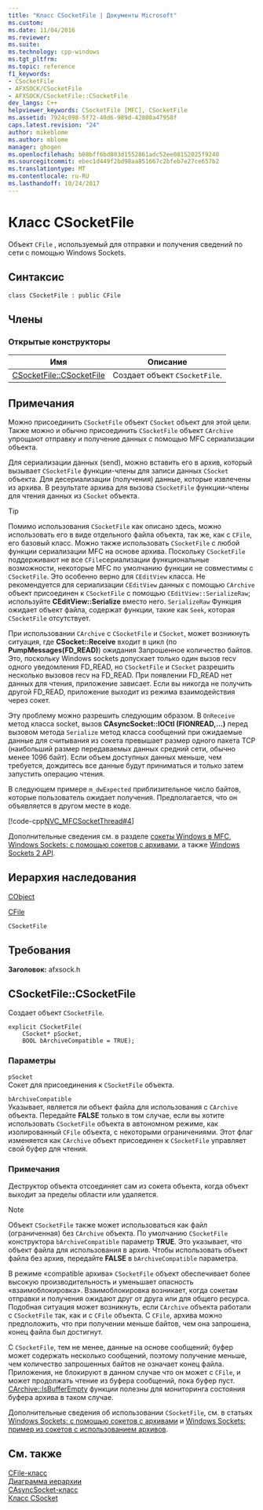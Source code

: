 ```yaml
---
title: "Класс CSocketFile | Документы Microsoft"
ms.custom: 
ms.date: 11/04/2016
ms.reviewer: 
ms.suite: 
ms.technology: cpp-windows
ms.tgt_pltfrm: 
ms.topic: reference
f1_keywords:
- CSocketFile
- AFXSOCK/CSocketFile
- AFXSOCK/CSocketFile::CSocketFile
dev_langs: C++
helpviewer_keywords: CSocketFile [MFC], CSocketFile
ms.assetid: 7924c098-5f72-40d6-989d-42800a47958f
caps.latest.revision: "24"
author: mikeblome
ms.author: mblome
manager: ghogen
ms.openlocfilehash: b08bff6bd803d1552861adc52ee08152025f9240
ms.sourcegitcommit: ebec1d449f2bd98aa851667c2bfeb7e27ce657b2
ms.translationtype: MT
ms.contentlocale: ru-RU
ms.lasthandoff: 10/24/2017
---
```

# <a name="csocketfile-class"></a>Класс CSocketFile
Объект `CFile` , используемый для отправки и получения сведений по сети с помощью Windows Sockets.  
  
## <a name="syntax"></a>Синтаксис  
  
```  
class CSocketFile : public CFile  
```  
  
## <a name="members"></a>Члены  
  
### <a name="public-constructors"></a>Открытые конструкторы  
  
|Имя|Описание|  
|----------|-----------------|  
|[CSocketFile::CSocketFile](#csocketfile)|Создает объект `CSocketFile`.|  
  
## <a name="remarks"></a>Примечания  
 Можно присоединить `CSocketFile` объект `CSocket` объект для этой цели. Также можно и обычно присоединить `CSocketFile` объект `CArchive` упрощают отправку и получение данных с помощью MFC сериализации объекта.  
  
 Для сериализации данных (send), можно вставить его в архив, который вызывает `CSocketFile` функции-члены для записи данных `CSocket` объекта. Для десериализации (получения) данные, которые извлечены из архива. В результате архива для вызова `CSocketFile` функции-члены для чтения данных из `CSocket` объекта.  
  
> [!TIP]
>  Помимо использования `CSocketFile` как описано здесь, можно использовать его в виде отдельного файла объекта, так же, как с `CFile`, его базовый класс. Можно также использовать `CSocketFile` с любой функции сериализации MFC на основе архива. Поскольку `CSocketFile` поддерживают не все `CFile`сериализации функциональные возможности, некоторые MFC по умолчанию функции не совместимы с `CSocketFile`. Это особенно верно для `CEditView` класса. Не рекомендуется для сериализации `CEditView` данных с помощью `CArchive` объект присоединен к `CSocketFile` с помощью `CEditView::SerializeRaw`; используйте **CEditView::Serialize** вместо него. `SerializeRaw` Функция ожидает объект файла, содержат функции, такие как `Seek`, которая `CSocketFile` отсутствует.  
  
 При использовании `CArchive` с `CSocketFile` и `CSocket`, может возникнуть ситуация, где **CSocket::Receive** входит в цикл (по **PumpMessages(FD_READ)**) ожидания Запрошенное количество байтов. Это, поскольку Windows sockets допускает только один вызов recv одного уведомления FD_READ, но `CSocketFile` и `CSocket` разрешить несколько вызовов recv на FD_READ. При появлении FD_READ нет данных для чтения, приложение зависает. Если вы никогда не получить другой FD_READ, приложение выходит из режима взаимодействия через сокет.  
  
 Эту проблему можно разрешить следующим образом. В `OnReceive` метод класса socket, вызов **CAsyncSocket::IOCtl (FIONREAD,...)**  перед вызовом метода `Serialize` метод класса сообщений при ожидаемые данные для считывания из сокета превышает размер одного пакета TCP (наибольший размер передаваемых данных средний сети, обычно менее 1096 байт). Если объем доступных данных меньше, чем требуется, дождитесь все данные будут приниматься и только затем запустить операцию чтения.  
  
 В следующем примере `m_dwExpected` приблизительное число байтов, которые пользователь ожидает получения. Предполагается, что он объявляется в другом месте в коде.  
  
 [!code-cpp[NVC_MFCSocketThread#4](../../mfc/reference/codesnippet/cpp/csocketfile-class_1.cpp)]  
  
 Дополнительные сведения см. в разделе [сокеты Windows в MFC](../../mfc/windows-sockets-in-mfc.md), [Windows Sockets: с помощью сокетов с архивами](../../mfc/windows-sockets-using-sockets-with-archives.md), а также [Windows Sockets 2 API](http://msdn.microsoft.com/library/windows/desktop/ms740673).  
  
## <a name="inheritance-hierarchy"></a>Иерархия наследования  
 [CObject](../../mfc/reference/cobject-class.md)  
  
 [CFile](../../mfc/reference/cfile-class.md)  
  
 `CSocketFile`  
  
## <a name="requirements"></a>Требования  
 **Заголовок:** afxsock.h  
  
##  <a name="csocketfile"></a>CSocketFile::CSocketFile  
 Создает объект `CSocketFile`.  
  
```  
explicit CSocketFile(
    CSocket* pSocket,  
    BOOL bArchiveCompatible = TRUE);
```  
  
### <a name="parameters"></a>Параметры  
 `pSocket`  
 Сокет для присоединения к `CSocketFile` объекта.  
  
 `bArchiveCompatible`  
 Указывает, является ли объект файла для использования с `CArchive` объекта. Передайте **FALSE** только в том случае, если вы хотите использовать `CSocketFile` объекта в автономном режиме, как изолированный `CFile` объекта, с некоторыми ограничениями. Этот флаг изменяется как `CArchive` объект присоединен к `CSocketFile` управляет свой буфер для чтения.  
  
### <a name="remarks"></a>Примечания  
 Деструктор объекта отсоединяет сам из сокета объекта, когда объект выходит за пределы области или удаляется.  
  
> [!NOTE]
>  Объект `CSocketFile` также может использоваться как файл (ограниченная) без `CArchive` объекта. По умолчанию `CSocketFile` конструктора `bArchiveCompatible` параметр **TRUE**. Это указывает, что объект файла для использования в архив. Чтобы использовать объект файла без архив, передайте **FALSE** в `bArchiveCompatible` параметра.  
  
 В режиме «compatible архива» `CSocketFile` объект обеспечивает более высокую производительность и уменьшает опасность «взаимоблокировка». Взаимоблокировка возникает, когда сокетам отправки и получения ожидают друг от друга или для общего ресурса. Подобная ситуация может возникнуть, если `CArchive` объекта работали с `CSocketFile` так, как и с `CFile` объекта. С `CFile`, архива можно предположить, что при получении меньше байтов, чем она запрошена, конец файла был достигнут.  
  
 С `CSocketFile`, тем не менее, данные на основе сообщений; буфер может содержать несколько сообщений, поэтому получение меньше, чем количество запрошенных байтов не означает конец файла. Приложения, не блокируют в данном случае что он может с `CFile`, и может продолжать чтение из буфера сообщений, пока буфер пуст. [CArchive::IsBufferEmpty](../../mfc/reference/carchive-class.md#isbufferempty) функции полезны для мониторинга состояния буфера архива в таком случае.  
  
 Дополнительные сведения об использовании `CSocketFile`, см. в статьях [Windows Sockets: с помощью сокетов с архивами](../../mfc/windows-sockets-using-sockets-with-archives.md) и [Windows Sockets: пример из сокетов с использованием архивов](../../mfc/windows-sockets-example-of-sockets-using-archives.md).  
  
## <a name="see-also"></a>См. также  
 [CFile-класс](../../mfc/reference/cfile-class.md)   
 [Диаграмма иерархии](../../mfc/hierarchy-chart.md)   
 [CAsyncSocket-класс](../../mfc/reference/casyncsocket-class.md)   
 [Класс CSocket](../../mfc/reference/csocket-class.md)
